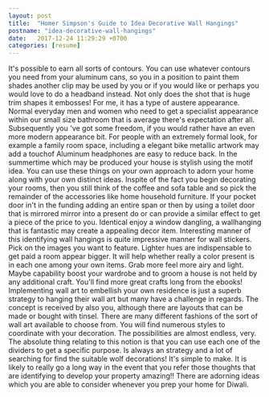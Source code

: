 ```yaml
---
layout: post
title:  "Homer Simpson's Guide to Idea Decorative Wall Hangings"
postname: "idea-decorative-wall-hangings"
date:   2017-12-24 11:29:29 +0700
categories: [resume]
---
```

It's possible to earn all sorts of contours. You can use whatever contours you need from your aluminum cans, so you in a position to paint them shades another clip may be used by you or if you would like or perhaps you would love to do a headband instead. Not only does the shot that is huge trim shapes it embosses! For me, it has a type of austere appearance. Normal everyday men and women who need to get a specialist appearance within our small size bathroom that is average there's expectation after all. Subsequently you 've got some freedom, if you would rather have an even more modern appearance bit. For people with an extremely formal look, for example a family room space, including a elegant bike metallic artwork may add a touchof Aluminum headphones are easy to reduce back. In the summertime which may be produced your house is stylish using the motif idea. You can use these things on your own approach to adorn your home along with your own distinct ideas. Inspite of the fact you begin decorating your rooms, then you still think of the coffee and sofa table and so pick the remainder of the accessories like home household furniture. If your pocket door in't in the funding adding an entire span or then by using a toilet door that is mirrored mirror into a present do or can provide a similar effect to get a piece of the price to you. Identical enjoy a window dangling, a wallhanging that is fantastic may create a appealing decor item. Interesting manner of this identifying wall hangings is quite impressive manner for wall stickers. Pick on the images you want to feature. Lighter hues are indispensable to get paid a room appear bigger. It will help whether really a color present is in each one among your own items. Grab more feel more airy and light. Maybe capability boost your wardrobe and to groom a house is not held by any additional craft. You'll find more great crafts long from the ebooks! Implementing wall art to embellish your own residence is just a superb strategy to hanging their wall art but many have a challenge in regards. The concept is received by also you, although there are layouts that can be made or bought with tinsel. There are many different fashions of the sort of wall art available to choose from. You will find numerous styles to coordinate with your decoration. The possibilities are almost endless, very. The absolute thing relating to this notion is that you can use each one of the dividers to get a specific purpose. Is always an strategy and a lot of searching for find the suitable wolf decorations! It's simple to make. It is likely to really go a long way in the event that you refer those thoughts that are identifying to develop your property amazing!! There are adorning ideas which you are able to consider whenever you prep your home for Diwali.
